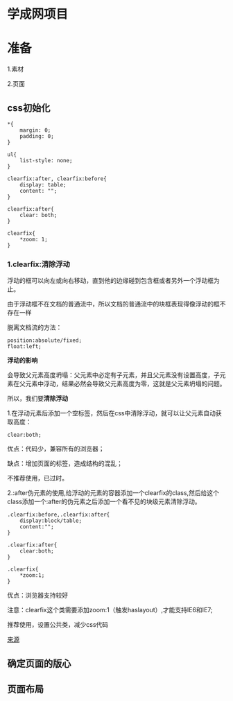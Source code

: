 # 学成网项目

# 准备

1.素材

2.页面

## css初始化

	*{
		margin: 0;
		padding: 0;
	}
	
	ul{
		list-style: none;
	}
	
	clearfix:after, clearfix:before{
		display: table;
		content: "";
	}
	
	clearfix:after{
		clear: both;
	}
	
	clearfix{
		*zoom: 1;
	}

### 1.clearfix:清除浮动

浮动的框可以向左或向右移动，直到他的边缘碰到包含框或者另外一个浮动框为止。

由于浮动框不在文档的普通流中，所以文档的普通流中的块框表现得像浮动的框不存在一样

脱离文档流的方法：

	position:absolute/fixed;
	float:left;

**浮动的影响**

会导致父元素高度坍塌：父元素中必定有子元素，并且父元素没有设置高度，子元素在父元素中浮动，结果必然会导致父元素高度为零，这就是父元素坍塌的问题。

所以，我们要**清除浮动**

1.在浮动元素后添加一个空标签，然后在css中清除浮动，就可以让父元素自动获取高度：

	clear:both;

优点：代码少，兼容所有的浏览器；

缺点：增加页面的标签，造成结构的混乱；

不推荐使用，已过时。

2.:after伪元素的使用,给浮动的元素的容器添加一个clearfix的class,然后给这个class添加一个:after的伪元素之后添加一个看不见的块级元素清除浮动。

	.clearfix:before,.clearfix:after{
		display:block/table;
		content:"";
	}
	
	.clearfix:after{
		clear:both;
	}
	
	.clearfix{
		*zoom:1;
	}

优点：浏览器支持较好

注意：clearfix这个类需要添加zoom:1（触发haslayout）,才能支持IE6和IE7;

推荐使用，设置公共类，减少css代码

[来源](https://segmentfault.com/a/1190000013664630)

## 确定页面的版心

## 页面布局




